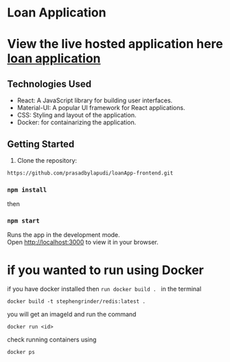 
# Loan Application

# View the live hosted application here [loan application](https://loan-app-nine-murex.vercel.app/)

## Technologies Used

- React:  A JavaScript library for building user interfaces.
- Material-UI: A popular UI framework for React applications.
- CSS: Styling and layout of the application.
- Docker: for containarizing the application.

## Getting Started

1. Clone the repository:

```bash
https://github.com/prasadbylapudi/loanApp-frontend.git
```
### `npm install`

then 

### `npm start`

Runs the app in the development mode.\
Open [http://localhost:3000](http://localhost:3000) to view it in your browser.

#  if you wanted to run  using Docker 

if you have docker installed then
```run docker build . ```          in the terminal

```docker build -t stephengrinder/redis:latest . ```

you will get an imageId and run the command

```docker run <id> ```

check running containers using

```docker ps ```



